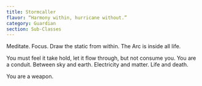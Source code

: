 ```yaml
---
title: Stormcaller
flavor: “Harmony within, hurricane without.”
category: Guardian
section: Sub-Classes
---
```


Meditate. Focus. Draw the static from within. The Arc is inside all life.

You must feel it take hold, let it flow through, but not consume you. You are a conduit. Between sky and earth. Electricity and matter. Life and death.

You are a weapon.
